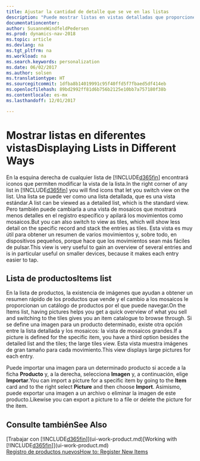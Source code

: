 ```yaml
---
title: Ajustar la cantidad de detalle que se ve en las listas
description: "Puede mostrar listas en vistas detalladas que proporcionen más información o como mosaicos que sean fáciles de analizar visualmente."
documentationcenter: 
author: SusanneWindfeldPedersen
ms.prod: dynamics-nav-2018
ms.topic: article
ms.devlang: na
ms.tgt_pltfrm: na
ms.workload: na
ms.search.keywords: personalization
ms.date: 06/02/2017
ms.author: solsen
ms.translationtype: HT
ms.sourcegitcommit: 1dfba8b14019991c95f40ffd5f7fbaed5df414eb
ms.openlocfilehash: 89bd2992ff81d6b756b2125e10bb7a757180f38b
ms.contentlocale: es-mx
ms.lasthandoff: 12/01/2017

---
```

# <a name="displaying-lists-in-different-ways"></a><span data-ttu-id="4fdd4-103">Mostrar listas en diferentes vistas</span><span class="sxs-lookup"><span data-stu-id="4fdd4-103">Displaying Lists in Different Ways</span></span>
<span data-ttu-id="4fdd4-104">En la esquina derecha de cualquier lista de [!INCLUDE[d365fin](includes/d365fin_md.md)] encontrará iconos que permiten modificar la vista de la lista.</span><span class="sxs-lookup"><span data-stu-id="4fdd4-104">In the right corner of any list in [!INCLUDE[d365fin](includes/d365fin_md.md)] you will find icons that let you switch view on the list.</span></span> <span data-ttu-id="4fdd4-105">Una lista se puede ver como una lista detallada, que es una vista estándar.</span><span class="sxs-lookup"><span data-stu-id="4fdd4-105">A list can be viewed as a detailed list, which is the standard view.</span></span> <span data-ttu-id="4fdd4-106">Pero también puede cambiarla a una vista de mosaicos que mostrará menos detalles en el registro específico y apilará los movimientos como mosaicos.</span><span class="sxs-lookup"><span data-stu-id="4fdd4-106">But you can also switch to view as tiles, which will show less detail on the specific record and stack the entries as tiles.</span></span> <span data-ttu-id="4fdd4-107">Esta vista es muy útil para obtener un resumen de varios movimientos y, sobre todo, en dispositivos pequeños, porque hace que los movimientos sean más fáciles de pulsar.</span><span class="sxs-lookup"><span data-stu-id="4fdd4-107">This view is very useful to gain an overview of several entries and is in particular useful on smaller devices, because it makes each entry easier to tap.</span></span>

## <a name="items-list"></a><span data-ttu-id="4fdd4-108">Lista de productos</span><span class="sxs-lookup"><span data-stu-id="4fdd4-108">Items list</span></span>
<span data-ttu-id="4fdd4-109">En la lista de productos, la existencia de imágenes que ayudan a obtener un resumen rápido de los productos que vende y el cambio a los mosaicos le proporcionan un catálogo de productos por el que puede navegar.</span><span class="sxs-lookup"><span data-stu-id="4fdd4-109">On the Items list, having pictures helps you get a quick overview of what you sell and switching to the tiles gives you an item catalogue to browse through.</span></span> <span data-ttu-id="4fdd4-110">Si se define una imagen para un producto determinado, existe otra opción entre la lista detallada y los mosaicos: la vista de mosaicos grandes.</span><span class="sxs-lookup"><span data-stu-id="4fdd4-110">If a picture is defined for the specific item, you have a third option besides the detailed list and the tiles; the large tiles view.</span></span> <span data-ttu-id="4fdd4-111">Esta vista muestra imágenes de gran tamaño para cada movimiento.</span><span class="sxs-lookup"><span data-stu-id="4fdd4-111">This view displays large pictures for each entry.</span></span>

<span data-ttu-id="4fdd4-112">Puede importar una imagen para un determinado producto si accede a la ficha **Producto** y, a la derecha, selecciona **Imagen** y, a continuación, elige **Importar**.</span><span class="sxs-lookup"><span data-stu-id="4fdd4-112">You can import a picture for a specific item by going to the **Item** card and to the right select **Picture** and then choose **Import**.</span></span> <span data-ttu-id="4fdd4-113">Asimismo, puede exportar una imagen a un archivo o eliminar la imagen de este producto.</span><span class="sxs-lookup"><span data-stu-id="4fdd4-113">Likewise you can export a picture to a file or delete the picture for the item.</span></span>  

## <a name="see-also"></a><span data-ttu-id="4fdd4-114">Consulte también</span><span class="sxs-lookup"><span data-stu-id="4fdd4-114">See Also</span></span>
<span data-ttu-id="4fdd4-115">[Trabajar con [!INCLUDE[d365fin](includes/d365fin_md.md)]](ui-work-product.md)</span><span class="sxs-lookup"><span data-stu-id="4fdd4-115">[Working with [!INCLUDE[d365fin](includes/d365fin_md.md)]](ui-work-product.md)</span></span>  
[<span data-ttu-id="4fdd4-116">Registro de productos nuevos</span><span class="sxs-lookup"><span data-stu-id="4fdd4-116">How to: Register New Items</span></span>](inventory-how-register-new-items.md)  

